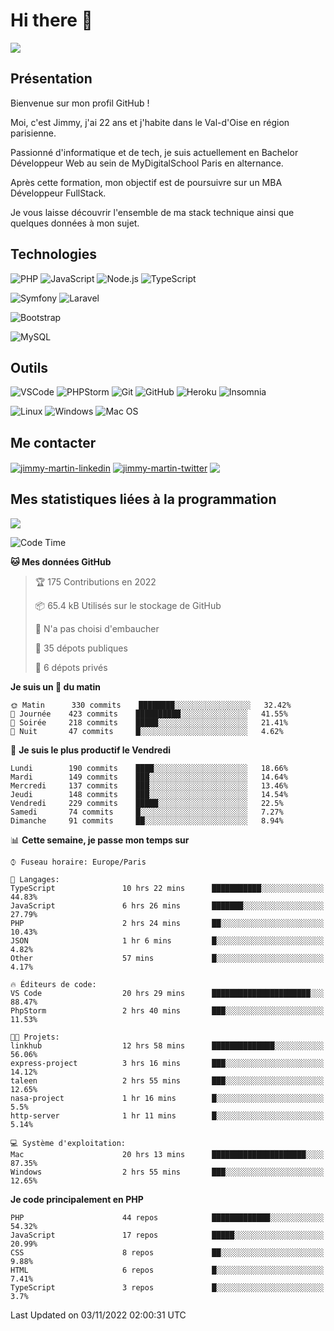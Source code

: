 # Hi there 👋

![](https://komarev.com/ghpvc/?username=jimmy-martin&color=1a1b27)

<!--
**jimmy-martin/jimmy-martin** is a ✨ _special_ ✨ repository because its `README.md` (this file) appears on your GitHub profile.

Here are some ideas to get you started:

- 🔭 I’m currently working on ...
- 🌱 I’m currently learning ...
- 👯 I’m looking to collaborate on ...
- 🤔 I’m looking for help with ...
- 💬 Ask me about ...
- 📫 How to reach me: ...
- 😄 Pronouns: ...
- ⚡ Fun fact: ...
-->

## Présentation

Bienvenue sur mon profil GitHub !

Moi, c'est Jimmy, j'ai 22 ans et j'habite dans le Val-d'Oise en région parisienne.

Passionné d'informatique et de tech, je suis actuellement en Bachelor Développeur Web au sein de MyDigitalSchool Paris en alternance.

Après cette formation, mon objectif est de poursuivre sur un MBA Développeur FullStack.

Je vous laisse découvrir l'ensemble de ma stack technique ainsi que quelques données à mon sujet.

## Technologies

<div>

![PHP](https://img.shields.io/badge/PHP-777BB4?style=for-the-badge&logo=php&logoColor=white) ![JavaScript](https://img.shields.io/badge/JavaScript-F7DF1E?style=for-the-badge&logo=javascript&logoColor=black) ![Node.js](https://img.shields.io/badge/Node.js-43853D?style=for-the-badge&logo=node.js&logoColor=white) ![TypeScript](https://img.shields.io/badge/TypeScript-007ACC?style=for-the-badge&logo=typescript&logoColor=white)

</div>
<div>

![Symfony](https://img.shields.io/badge/Symfony-092E20?style=for-the-badge&logo=symfony&logoColor=white) ![Laravel](https://img.shields.io/badge/Laravel-FF2D20?style=for-the-badge&logo=laravel&logoColor=white)

</div>
<div>

![Bootstrap](https://img.shields.io/badge/Bootstrap-563D7C?style=for-the-badge&logo=bootstrap&logoColor=white)

</div>
<div>

![MySQL](https://img.shields.io/badge/MySQL-4479A1?style=for-the-badge&logo=mysql&logoColor=white)

</div>

## Outils

![VSCode](https://img.shields.io/badge/VSCode-007ACC?style=for-the-badge&logo=visual-studio-code&logoColor=white)
![PHPStorm](http://img.shields.io/badge/-PHPStorm-181717?style=for-the-badge&logo=phpstorm&logoColor=white)
![Git](https://img.shields.io/badge/Git-E44C30?style=for-the-badge&logo=git&logoColor=white)
![GitHub](https://img.shields.io/badge/GitHub-100000?style=for-the-badge&logo=github&logoColor=white)
![Heroku](https://img.shields.io/badge/Heroku-6762a6?style=for-the-badge&logo=heroku&logoColor=white)
![Insomnia](https://img.shields.io/badge/Insomnia-5600cd?style=for-the-badge&logo=insomnia&logoColor=white)

![Linux](https://img.shields.io/badge/Linux-FCC624?style=for-the-badge&logo=linux&logoColor=white)
![Windows](https://img.shields.io/badge/Windows-0078D6?style=for-the-badge&logo=windows&logoColor=white)
![Mac OS](https://img.shields.io/badge/mac%20os-000000?style=for-the-badge&logo=apple&logoColor=white)

## Me contacter

<p>
<a href="https://www.linkedin.com/in/jimmy-martin-dev/" target="blank"><img align="center" src="https://img.shields.io/badge/-LinkedIn-0077B5?style=for-the-badge&logo=Linkedin&logoColor=white&link=https://www.linkedin.com/in/jimmy-martin-dev/" alt="jimmy-martin-linkedin"/></a>
<a href="https://twitter.com/jimmydev_" target="blank"><img align="center" src="https://img.shields.io/badge/-Twitter-1DA1F2?style=for-the-badge&logo=Twitter&logoColor=white&link=https://twitter.com/jimmydev_" alt="jimmy-martin-twitter"/></a>
 <a href="mailto:jimmy.martin952@gmail.com" target="blank"><img align="center" src="https://img.shields.io/badge/gmail-D14836?style=for-the-badge&logo=gmail&logoColor=white" /></a>
</p>

## Mes statistiques liées à la programmation

<a href="https://github-readme-stats.vercel.app/api/top-langs/?username=jimmy-martin&layout=compact">
  <img align="center" src="https://github-readme-stats.vercel.app/api/top-langs/?username=jimmy-martin&layout=compact"/>
</a>



<!--START_SECTION:waka-->
![Code Time](http://img.shields.io/badge/Code%20Time-1%2C247%20hrs%203%20mins-blue)

**🐱 Mes données GitHub** 

> 🏆 175 Contributions en 2022
 > 
> 📦 65.4 kB Utilisés sur le stockage de GitHub 
 > 
> 🚫 N'a pas choisi d'embaucher
 > 
> 📜 35 dépots publiques 
 > 
> 🔑 6 dépots privés  
 > 
**Je suis un 🐤 du matin** 

```text
🌞 Matin      330 commits    ████████░░░░░░░░░░░░░░░░░   32.42% 
🌆 Journée    423 commits    ██████████░░░░░░░░░░░░░░░   41.55% 
🌃 Soirée     218 commits    █████░░░░░░░░░░░░░░░░░░░░   21.41% 
🌙 Nuit       47 commits     █░░░░░░░░░░░░░░░░░░░░░░░░   4.62%

```
📅 **Je suis le plus productif le Vendredi** 

```text
Lundi        190 commits    ████░░░░░░░░░░░░░░░░░░░░░   18.66% 
Mardi        149 commits    ███░░░░░░░░░░░░░░░░░░░░░░   14.64% 
Mercredi     137 commits    ███░░░░░░░░░░░░░░░░░░░░░░   13.46% 
Jeudi        148 commits    ███░░░░░░░░░░░░░░░░░░░░░░   14.54% 
Vendredi     229 commits    █████░░░░░░░░░░░░░░░░░░░░   22.5% 
Samedi       74 commits     █░░░░░░░░░░░░░░░░░░░░░░░░   7.27% 
Dimanche     91 commits     ██░░░░░░░░░░░░░░░░░░░░░░░   8.94%

```


📊 **Cette semaine, je passe mon temps sur** 

```text
⌚︎ Fuseau horaire: Europe/Paris

💬 Langages: 
TypeScript               10 hrs 22 mins      ███████████░░░░░░░░░░░░░░   44.83% 
JavaScript               6 hrs 26 mins       ███████░░░░░░░░░░░░░░░░░░   27.79% 
PHP                      2 hrs 24 mins       ██░░░░░░░░░░░░░░░░░░░░░░░   10.43% 
JSON                     1 hr 6 mins         █░░░░░░░░░░░░░░░░░░░░░░░░   4.82% 
Other                    57 mins             █░░░░░░░░░░░░░░░░░░░░░░░░   4.17%

🔥 Éditeurs de code: 
VS Code                  20 hrs 29 mins      ██████████████████████░░░   88.47% 
PhpStorm                 2 hrs 40 mins       ███░░░░░░░░░░░░░░░░░░░░░░   11.53%

🐱‍💻 Projets: 
linkhub                  12 hrs 58 mins      ██████████████░░░░░░░░░░░   56.06% 
express-project          3 hrs 16 mins       ███░░░░░░░░░░░░░░░░░░░░░░   14.12% 
taleen                   2 hrs 55 mins       ███░░░░░░░░░░░░░░░░░░░░░░   12.65% 
nasa-project             1 hr 16 mins        █░░░░░░░░░░░░░░░░░░░░░░░░   5.5% 
http-server              1 hr 11 mins        █░░░░░░░░░░░░░░░░░░░░░░░░   5.14%

💻 Système d'exploitation: 
Mac                      20 hrs 13 mins      █████████████████████░░░░   87.35% 
Windows                  2 hrs 55 mins       ███░░░░░░░░░░░░░░░░░░░░░░   12.65%

```

**Je code principalement en PHP** 

```text
PHP                      44 repos            █████████████░░░░░░░░░░░░   54.32% 
JavaScript               17 repos            █████░░░░░░░░░░░░░░░░░░░░   20.99% 
CSS                      8 repos             ██░░░░░░░░░░░░░░░░░░░░░░░   9.88% 
HTML                     6 repos             █░░░░░░░░░░░░░░░░░░░░░░░░   7.41% 
TypeScript               3 repos             █░░░░░░░░░░░░░░░░░░░░░░░░   3.7%

```



 Last Updated on 03/11/2022 02:00:31 UTC
<!--END_SECTION:waka-->


